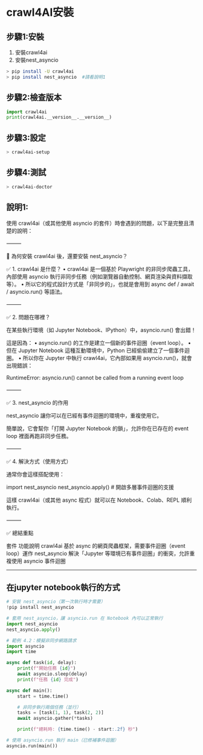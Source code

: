 # crawl4AI安裝

## 步驟1:安裝
1. 安裝crawl4ai
2. 安裝nest_asyncio

```bash
> pip install -U crawl4ai
> pip install nest_asyncio  #請看說明1
```

## 步驟2:檢查版本

```python
import crawl4ai
print(crawl4ai.__version__.__version__)
```

## 步驟3:設定

```bash
> crawl4ai-setup
```

## 步驟4:測試

```bash
> crawl4ai-doctor
```


## 說明1:
使用 crawl4ai（或其他使用 asyncio 的套件）時會遇到的問題，以下是完整且清楚的說明：

⸻

🧠 為何安裝 crawl4ai 後，還要安裝 nest_asyncio？

✅ 1. crawl4ai 是什麼？
	•	crawl4ai 是一個基於 Playwright 的非同步爬蟲工具，內部使用 asyncio 執行非同步任務（例如瀏覽器自動控制、網頁渲染與資料擷取等）。
	•	所以它的程式設計方式是「非同步的」，也就是會用到 async def / await / asyncio.run() 等語法。

⸻

✅ 2. 問題在哪裡？

在某些執行環境（如 Jupyter Notebook、IPython）中，asyncio.run() 會出錯！

這是因為：
	•	asyncio.run() 的工作是建立一個新的事件迴圈（event loop）。
	•	但在 Jupyter Notebook 這種互動環境中，Python 已經偷偷建立了一個事件迴圈。
	•	所以你在 Jupyter 中執行 crawl4ai，它內部如果用 asyncio.run()，就會出現錯誤：

RuntimeError: asyncio.run() cannot be called from a running event loop



⸻

✅ 3. nest_asyncio 的作用

nest_asyncio 讓你可以在已經有事件迴圈的環境中，重複使用它。

簡單說，它會幫你「打開 Jupyter Notebook 的鎖」，允許你在已存在的 event loop 裡面再跑非同步任務。

⸻

✅ 4. 解決方式（使用方式）

通常你會這樣搭配使用：

import nest_asyncio
nest_asyncio.apply()  # 開啟多層事件迴圈的支援

這樣 crawl4ai（或其他 async 程式）就可以在 Notebook、Colab、REPL 順利執行。

⸻

✅ 總結重點

套件	功能說明
crawl4ai	基於 async 的網頁爬蟲框架，需要事件迴圈（event loop）運作
nest_asyncio	解決「Jupyter 等環境已有事件迴圈」的衝突，允許重複使用 asyncio 事件迴圈

---

## 在jupyter notebook執行的方式

```python
# 安裝 nest_asyncio（第一次執行時才需要）
!pip install nest_asyncio

# 套用 nest_asyncio，讓 asyncio.run 在 Notebook 內可以正常執行
import nest_asyncio
nest_asyncio.apply()

# 範例 4.2：模擬非同步網路請求
import asyncio
import time

async def task(id, delay):
    print(f"開始任務 {id}")
    await asyncio.sleep(delay)
    print(f"任務 {id} 完成")

async def main():
    start = time.time()

    # 非同步執行兩個任務（並行）
    tasks = [task(1, 1), task(2, 2)]
    await asyncio.gather(*tasks)

    print(f"總耗時: {time.time() - start:.2f} 秒")

# 使用 asyncio.run 執行 main（已修補事件迴圈）
asyncio.run(main())
```



